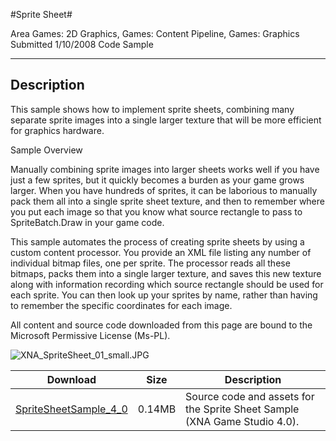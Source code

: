 #Sprite Sheet#

Area
Games: 2D Graphics, Games: Content Pipeline, Games: Graphics
Submitted
1/10/2008
Code Sample

---

## Description 

This sample shows how to implement sprite sheets, combining many separate sprite images into a single larger texture that will be more efficient for graphics hardware.

Sample Overview

Manually combining sprite images into larger sheets works well if you have just a few sprites, but it quickly becomes a burden as your game grows larger. When you have hundreds of sprites, it can be laborious to manually pack them all into a single sprite sheet texture, and then to remember where you put each image so that you know what source rectangle to pass to SpriteBatch.Draw in your game code.

This sample automates the process of creating sprite sheets by using a custom content processor. You provide an XML file listing any number of individual bitmap files, one per sprite. The processor reads all these bitmaps, packs them into a single larger texture, and saves this new texture along with information recording which source rectangle should be used for each sprite. You can then look up your sprites by name, rather than having to remember the specific coordinates for each image.


All content and source code downloaded from this page are bound to the Microsoft Permissive License (Ms-PL).

![XNA_SpriteSheet_01_small.JPG](https://github.com/simondarksidej/XNAGameStudio/blob/master/Images/XNA_SpriteSheet_01_small.jpg?raw=true)

Download | Size | Description
---|---|---|
[SpriteSheetSample_4_0](https://github.com/simondarksidej/XNAGameStudio/tree/master/Samples/SpriteSheetSample_4_0) | 0.14MB | Source code and assets for the Sprite Sheet Sample (XNA Game Studio 4.0). 